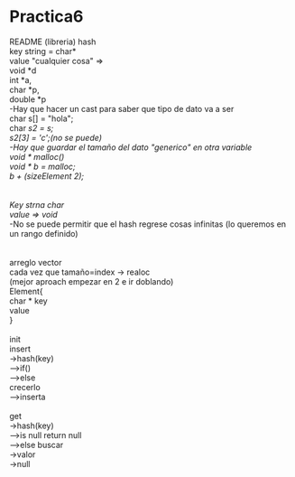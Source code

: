 
# Practica6

README (libreria) hash  
key string = char*  
value "cualquier cosa" =>  
void *d  
int *a,  
char *p,  
double *p  
-Hay que hacer un cast para saber que tipo de dato va a ser  
char s[] = "hola";  
char *s2 = s;  
s2[3] = 'c';(no se puede)  
-Hay que guardar el tamaño del dato "generico" en otra variable  
void * malloc()  
void * b = malloc;  
b + (sizeElement *2);  
<br />  
Key strna char*  
value => void*  
-No se puede permitir que el hash regrese cosas infinitas (lo queremos en un rango definido)  
<br />  
arreglo  vector  
cada vez que tamaño=index -> realoc  
(mejor aproach empezar en 2 e ir doblando)  
Element{  
	char * key  
	value  
}  
<br/>
init  
insert  
->hash(key)  
-->if()  
-->else  
crecerlo  
-->inserta  
<br/>
get  
->hash(key)  
-->is null return null  
-->else buscar  
->valor  
->null  
